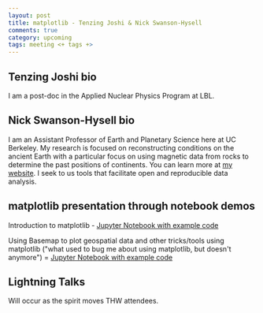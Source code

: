 ```yaml
---
layout: post
title: matplotlib - Tenzing Joshi & Nick Swanson-Hysell
comments: true
category: upcoming
tags: meeting <+ tags +>
---
```



## Tenzing Joshi bio

I am a post-doc in the Applied Nuclear Physics Program at LBL.


## Nick Swanson-Hysell bio

I am an Assistant Professor of Earth and Planetary Science here at UC Berkeley. My research is focused on reconstructing conditions on the ancient Earth with a particular focus on using magnetic data from rocks to determine the past positions of continents. You can learn more at [my website](http://www.swanson-hysell.org/). I seek to us tools that facilitate open and reproducible data analysis.


## matplotlib presentation through notebook demos

Introduction to matplotlib - [Jupyter Notebook with example code](https://github.com/thehackerwithin/berkeley/blob/master/python_matplotlib/Matplotlib_THW_tutorial.ipynb)

Using Basemap to plot geospatial data and other tricks/tools using matplotlib ("what used to bug me about using matplotlib, but doesn't anymore") = [Jupyter Notebook with example code](https://github.com/thehackerwithin/berkeley/blob/master/python_matplotlib/Matplotlib_Basemap_Notebook.ipynb)


## Lightning Talks

Will occur as the spirit moves THW attendees.


[code]: https://github.com/thehackerwithin/berkeley/tree/master/topic "Code Examples"
